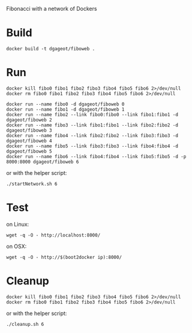 Fibonacci with a network of Dockers

# Build

	docker build -t dgageot/fiboweb .

# Run

	docker kill fibo0 fibo1 fibo2 fibo3 fibo4 fibo5 fibo6 2>/dev/null
	docker rm fibo0 fibo1 fibo2 fibo3 fibo4 fibo5 fibo6 2>/dev/null
	
	docker run --name fibo0 -d dgageot/fiboweb 0
	docker run --name fibo1 -d dgageot/fiboweb 1
	docker run --name fibo2 --link fibo0:fibo0 --link fibo1:fibo1 -d dgageot/fiboweb 2
	docker run --name fibo3 --link fibo1:fibo1 --link fibo2:fibo2 -d dgageot/fiboweb 3
	docker run --name fibo4 --link fibo2:fibo2 --link fibo3:fibo3 -d dgageot/fiboweb 4
	docker run --name fibo5 --link fibo3:fibo3 --link fibo4:fibo4 -d dgageot/fiboweb 5
	docker run --name fibo6 --link fibo4:fibo4 --link fibo5:fibo5 -d -p 8000:8000 dgageot/fiboweb 6
	
or with the helper script:

	./startNetwork.sh 6

# Test

on Linux:

	wget -q -O - http://localhost:8000/

on OSX:

	wget -q -O - http://$(boot2docker ip):8000/

# Cleanup

	docker kill fibo0 fibo1 fibo2 fibo3 fibo4 fibo5 fibo6 2>/dev/null
	docker rm fibo0 fibo1 fibo2 fibo3 fibo4 fibo5 fibo6 2>/dev/null

or with the helper script:

	./cleanup.sh 6

